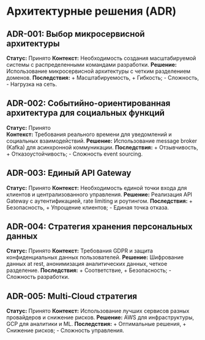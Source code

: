 # Архитектурные решения (ADR)

## ADR-001: Выбор микросервисной архитектуры
**Статус:** Принято
**Контекст:** Необходимость создания масштабируемой системы с распределенными командами разработки.
**Решение:** Использование микросервисной архитектуры с четким разделением доменов.
**Последствия:** + Масштабируемость, + Гибкость; - Сложность, - Нагрузка на сеть.

## ADR-002: Событийно-ориентированная архитектура для социальных функций
**Статус:** Принято  
**Контекст:** Требования реального времени для уведомлений и социальных взаимодействий.
**Решение:** Использование message broker (Kafka) для асинхронной коммуникации.
**Последствия:** + Отзывчивость, + Отказоустойчивость; - Сложность event sourcing.

## ADR-003: Единый API Gateway
**Статус:** Принято
**Контекст:** Необходимость единой точки входа для клиентов и централизованного управления.
**Решение:** Реализация API Gateway с аутентификацией, rate limiting и роутингом.
**Последствия:** + Безопасность, + Упрощение клиентов; - Единая точка отказа.

## ADR-004: Стратегия хранения персональных данных
**Статус:** Принято
**Контекст:** Требования GDPR и защита конфиденциальных данных пользователей.
**Решение:** Шифрование данных at rest, анонимизация аналитических данных, четкое разделение.
**Последствия:** + Соответствие, + Безопасность; - Сложность разработки.

## ADR-005: Multi-Cloud стратегия
**Статус:** Принято
**Контекст:** Использование лучших сервисов разных провайдеров и снижение рисков.
**Решение:** AWS для инфраструктуры, GCP для аналитики и ML.
**Последствия:** + Оптимальные решения, + Снижение рисков; - Сложность управления.